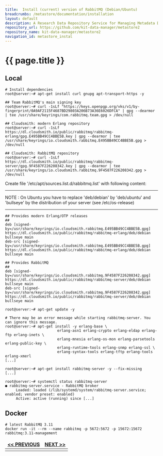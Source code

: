 ```yaml
---
title:  Install (current) version of RabbitMQ (Debian/Ubuntu)
breadcrumbs: /metastore/documentation/installation
layout: default
description: A Research Data Repository Service for Managing Metadata Documents based on JSON or XML.
repository_url: https://github.com/kit-data-manager/metastore2
repository_name: kit-data-manager/metastore2
navigation_id: metastore_instal
---
```


# {{ page.title }} 
## Local

```
# Install dependencies 
root@server:~# apt-get install curl gnupg apt-transport-https -y

## Team RabbitMQ's main signing key
root@server:~# curl -1sLf "https://keys.openpgp.org/vks/v1/by-fingerprint/0A9AF2115F4687BD29803A206B73A36E6026DFCA" | gpg --dearmor | tee /usr/share/keyrings/com.rabbitmq.team.gpg > /dev/null

## Cloudsmith: modern Erlang repository
root@server:~# curl -1sLf https://dl.cloudsmith.io/public/rabbitmq/rabbitmq-erlang/gpg.E495BB49CC4BBE5B.key | gpg --dearmor | tee /usr/share/keyrings/io.cloudsmith.rabbitmq.E495BB49CC4BBE5B.gpg > /dev/null

## Cloudsmith: RabbitMQ repository
root@server:~# curl -1sLf https://dl.cloudsmith.io/public/rabbitmq/rabbitmq-server/gpg.9F4587F226208342.key | gpg --dearmor | tee /usr/share/keyrings/io.cloudsmith.rabbitmq.9F4587F226208342.gpg > /dev/null
```
Create file '/etc/apt/sources.list.d/rabbitmq.list' with following content:

--- 
NOTE
: On Ubuntu you have to replace 'deb/debian' by 'deb/ubuntu' and 'bullseye' by the distribution of your server (see /etc/os-release)

--- 
```
## Provides modern Erlang/OTP releases
##
deb [signed-by=/usr/share/keyrings/io.cloudsmith.rabbitmq.E495BB49CC4BBE5B.gpg] https://dl.cloudsmith.io/public/rabbitmq/rabbitmq-erlang/deb/debian bullseye main
deb-src [signed-by=/usr/share/keyrings/io.cloudsmith.rabbitmq.E495BB49CC4BBE5B.gpg] https://dl.cloudsmith.io/public/rabbitmq/rabbitmq-erlang/deb/debian bullseye main

## Provides RabbitMQ
##
deb [signed-by=/usr/share/keyrings/io.cloudsmith.rabbitmq.9F4587F226208342.gpg] https://dl.cloudsmith.io/public/rabbitmq/rabbitmq-server/deb/debian bullseye main
deb-src [signed-by=/usr/share/keyrings/io.cloudsmith.rabbitmq.9F4587F226208342.gpg] https://dl.cloudsmith.io/public/rabbitmq/rabbitmq-server/deb/debian bullseye main
```

```
root@server:~# apt-get update -y

# There may be an error message while starting rabbitmq-server. You can ignore this message. 
root@server:~# apt-get install -y erlang-base \
                        erlang-asn1 erlang-crypto erlang-eldap erlang-ftp erlang-inets \
                        erlang-mnesia erlang-os-mon erlang-parsetools erlang-public-key \
                        erlang-runtime-tools erlang-snmp erlang-ssl \
                        erlang-syntax-tools erlang-tftp erlang-tools erlang-xmerl
[...]

root@server:~# apt-get install rabbitmq-server -y --fix-missing
[...]

root@server:~# systemctl status rabbitmq-server
● rabbitmq-server.service - RabbitMQ broker
     Loaded: loaded (/lib/systemd/system/rabbitmq-server.service; enabled; vendor preset: enabled)
     Active: active (running) since [...]
```
## Docker
```
# latest RabbitMQ 3.11
docker run -it --rm --name rabbitmq -p 5672:5672 -p 15672:15672 rabbitmq:3.11-management
```


<style>
td, th {
   border: none!important;
}
</style>
| [<< PREVIOUS](manage-elasticsearch.html)|[NEXT >>](setup-indexing-service.html)|
|:----|----:|
| | |
